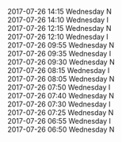 2017-07-26 14:15 Wednesday  N  
2017-07-26 14:10 Wednesday  I  
2017-07-26 12:15 Wednesday  N  
2017-07-26 12:10 Wednesday  I  
2017-07-26 09:55 Wednesday  N  
2017-07-26 09:35 Wednesday  I  
2017-07-26 09:30 Wednesday  N  
2017-07-26 08:15 Wednesday  I  
2017-07-26 08:05 Wednesday  N  
2017-07-26 07:50 Wednesday  I  
2017-07-26 07:40 Wednesday  N  
2017-07-26 07:30 Wednesday  I  
2017-07-26 07:25 Wednesday  N  
2017-07-26 06:55 Wednesday  I  
2017-07-26 06:50 Wednesday  N  

